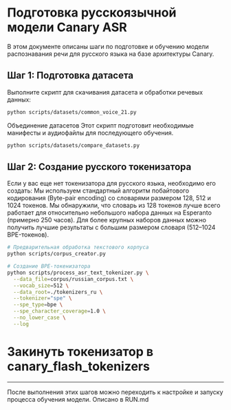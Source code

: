 # Подготовка русскоязычной модели Canary ASR

В этом документе описаны шаги по подготовке и обучению модели распознавания речи для русского языка на базе архитектуры Canary.

## Шаг 1: Подготовка датасета

Выполните скрипт для скачивания датасета и обработки речевых данных:
```bash
python scripts/datasets/common_voice_21.py
```

Объединение датасетов
Этот скрипт подготовит необходимые манифесты и аудиофайлы для последующего обучения.
```bash
python scripts/datasets/compare_datasets.py
```

## Шаг 2: Создание русского токенизатора

Если у вас еще нет токенизатора для русского языка, необходимо его создать:
Мы используем стандартный алгоритм побайтового кодирования (Byte-pair encoding) со словарями размером 128, 512 и 1024 токенов.
Мы обнаружили, что словарь из 128 токенов лучше всего работает для относительно небольшого набора данных на Esperanto (примерно 250 часов).
Для более крупных наборов данных можно получить лучшие результаты с большим размером словаря (512–1024 BPE-токенов).

```bash
# Предварительная обработка текстового корпуса
python scripts/corpus_creator.py

# Создание BPE-токенизатора
python scripts/process_asr_text_tokenizer.py \
  --data_file=corpus/russian_corpus.txt \
  --vocab_size=512 \
  --data_root=./tokenizers_ru \
  --tokenizer="spe" \
  --spe_type=bpe \
  --spe_character_coverage=1.0 \
  --no_lower_case \
  --log
```
# Закинуть токенизатор в canary_flash_tokenizers

---

После выполнения этих шагов можно переходить к настройке и запуску процесса обучения модели. Описано в RUN.md